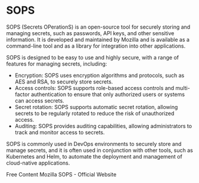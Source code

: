 # SOPS

SOPS (Secrets OPerationS) is an open-source tool for securely storing and managing secrets, such as passwords, API keys, and other sensitive information. It is developed and maintained by Mozilla and is available as a command-line tool and as a library for integration into other applications.

SOPS is designed to be easy to use and highly secure, with a range of features for managing secrets, including:

* Encryption: SOPS uses encryption algorithms and protocols, such as AES and RSA, to securely store secrets.
* Access controls: SOPS supports role-based access controls and multi-factor authentication to ensure that only authorized users or systems can access secrets.
* Secret rotation: SOPS supports automatic secret rotation, allowing secrets to be regularly rotated to reduce the risk of unauthorized access.
* Auditing: SOPS provides auditing capabilities, allowing administrators to track and monitor access to secrets.

SOPS is commonly used in DevOps environments to securely store and manage secrets, and it is often used in conjunction with other tools, such as Kubernetes and Helm, to automate the deployment and management of cloud-native applications.

<ResourceGroupTitle>Free Content</ResourceGroupTitle>
<BadgeLink colorScheme='blue' badgeText='Official Website' href='https://github.com/mozilla/sops'>Mozilla SOPS - Official Website</BadgeLink>
